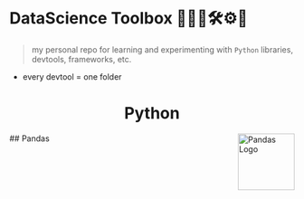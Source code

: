 # DataScience Toolbox 👩🏾‍💻🛠⚙️🧰  
>my personal repo for learning and experimenting with `Python` libraries, devtools, frameworks, etc.

- every devtool = one folder 

<h1 align="center">Python</h1>
## Pandas 
<img align="right" src="https://user-images.githubusercontent.com/7769683/220074028-244d92a6-2253-466a-afac-0a97fc98a74e.png" width="100" alt="Pandas Logo"> 


